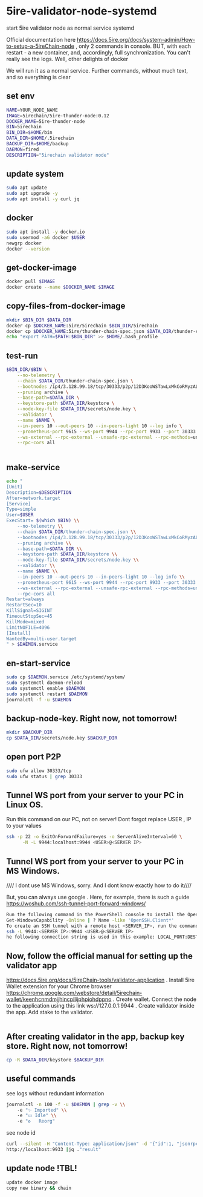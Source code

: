 # 5ire-validator-node-systemd

start 5ire validator node as normal service systemd


Official documentation here https://docs.5ire.org/docs/system-admin/How-to-setup-a-5ireChain-node , only 2 commands in console. BUT, with each restart - a new container, and, accordingly, full synchronization. You can't really see the logs. Well, other delights of docker

We will run it as a normal service.
Further commands, without much text, and so everything is clear


## set env
```bash
NAME=YOUR_NODE_NAME
IMAGE=5irechain/5ire-thunder-node:0.12
DOCKER_NAME=5ire-thunder-node
BIN=5irechain 
BIN_DIR=$HOME/bin
DATA_DIR=$HOME/.5irechain
BACKUP_DIR=$HOME/backup
DAEMON=fired                
DESCRIPTION="5irechain validator node"
```

## update system 
```bash
sudo apt update
sudo apt upgrade -y
sudo apt install -y curl jq
```


## docker 
```bash
sudo apt install -y docker.io
sudo usermod -aG docker $USER
newgrp docker
docker --version
```

## get-docker-image 
```bash
docker pull $IMAGE
docker create --name $DOCKER_NAME $IMAGE
```

## copy-files-from-docker-image
```bash
mkdir $BIN_DIR $DATA_DIR
docker cp $DOCKER_NAME:5ire/5irechain $BIN_DIR/5irechain
docker cp $DOCKER_NAME:5ire/thunder-chain-spec.json $DATA_DIR/thunder-chain-spec.json
echo "export PATH=$PATH:$BIN_DIR" >> $HOME/.bash_profile
```

## test-run
```bash
$BIN_DIR/$BIN \
    --no-telemetry \
    --chain $DATA_DIR/thunder-chain-spec.json \
    --bootnodes /ip4/3.128.99.18/tcp/30333/p2p/12D3KooWSTawLxMkCoRMyzALFegVwp7YsNVJqh8D2p7pVJDqQLhm \
    --pruning archive \
    --base-path=$DATA_DIR \
    --keystore-path $DATA_DIR/keystore \
    --node-key-file $DATA_DIR/secrets/node.key \
    --validator \
    --name $NAME \
    --in-peers 10 --out-peers 10 --in-peers-light 10 --log info \
    --prometheus-port 9615 --ws-port 9944 --rpc-port 9933 --port 30333 \
    --ws-external --rpc-external --unsafe-rpc-external --rpc-methods=unsafe \
    --rpc-cors all
  

```

## make-service
```bash
echo "
[Unit]
Description=$DESCRIPTION
After=network.target
[Service]
Type=simple
User=$USER
ExecStart= $(which $BIN) \\
    --no-telemetry \\
    --chain $DATA_DIR/thunder-chain-spec.json \\
    --bootnodes /ip4/3.128.99.18/tcp/30333/p2p/12D3KooWSTawLxMkCoRMyzALFegVwp7YsNVJqh8D2p7pVJDqQLhm \\
    --pruning archive \\
    --base-path=$DATA_DIR \\
    --keystore-path $DATA_DIR/keystore \\
    --node-key-file $DATA_DIR/secrets/node.key \\
    --validator \\
    --name $NAME \\
    --in-peers 10 --out-peers 10 --in-peers-light 10 --log info \\
    --prometheus-port 9615 --ws-port 9944 --rpc-port 9933 --port 30333 \\
    --ws-external --rpc-external --unsafe-rpc-external --rpc-methods=unsafe \\
    --rpc-cors all
Restart=always
RestartSec=10
KillSignal=SIGINT
TimeoutStopSec=45
KillMode=mixed 
LimitNOFILE=4096
[Install]
WantedBy=multi-user.target
" > $DAEMON.service
```

## en-start-service
```bash
sudo cp $DAEMON.service /etc/systemd/system/
sudo systemctl daemon-reload
sudo systemctl enable $DAEMON
sudo systemctl restart $DAEMON
journalctl -f -u $DAEMON
```

## backup-node-key. Right now, not tomorrow!
```bash
mkdir $BACKUP_DIR
cp $DATA_DIR/secrets/node.key $BACKUP_DIR
```

## open port P2P
```bash
sudo ufw allow 30333/tcp
sudo ufw status | grep 30333
```

## Tunnel WS port from your server to your PC in Linux OS. 
Run this command on our PC, not on server! Dont forgot replace USER , IP to your values
```bash
ssh -p 22 -o ExitOnForwardFailure=yes -o ServerAliveInterval=60 \
      -N -L 9944:localhost:9944 <USER>@<SERVER IP>
```

## Tunnel WS port from your server to your PC in MS Windows.
//// I dont use MS Windows, sorry. And I dont know exactly how to do it////

But, you can always use google . Here, for example, there is such a guide https://woshub.com/ssh-tunnel-port-forward-windows/

```bash
Run the following command in the PowerShell console to install the OpenSSH client on Windows 10/11 or Windows Server 2022/2019:
Get-WindowsCapability -Online | ? Name -like 'OpenSSH.Client*'
To create an SSH tunnel with a remote host <SERVER_IP>, run the command:
ssh -L 9944:<SERVER_IP>:9944 <USER>@<SERVER_IP>
he following connection string is used in this example: LOCAL_PORT:DESTINATION_IP:DESTINATION_PORT and USER@DESTINATION_IP (the username and address of the remote SSH server)
```


## Now, follow the official manual for setting up the validator app
https://docs.5ire.org/docs/5ireChain-tools/validator-application . Install 5ire Wallet extension for your Chrome browser https://chrome.google.com/webstore/detail/5irechain-wallet/keenhcnmdmjjhincpilijphpiohdppno . Create wallet. Connect the node to the application using this link ws://127.0.0.1:9944 . Create validator inside the app. Add stake to the validator. 
```bash

```
## After creating validator in the app, backup key store. Right now, not tomorrow!
```bash
cp -R $DATA_DIR/keystore $BACKUP_DIR
```


##  useful commands
see logs without redundant information
```bash
journalctl -n 100 -f -u $DAEMON | grep -v \\
    -e "✨ Imported" \\
    -e "💤 Idle" \\
    -e "♻ ️  Reorg"
```

see node id 
```bash
curl --silent -H "Content-Type: application/json" -d '{"id":1, "jsonrpc":"2.0", "method": "system_localPeerId" }' \
http://localhost:9933 |jq ."result" 
```

## update node !TBL! 
```bash
update docker image
copy new binary && chain
```


